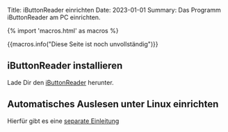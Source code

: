 Title: iButtonReader einrichten
Date: 2023-01-01
Summary: Das Programm iButtonReader am PC einrichten.

{% import 'macros.html' as macros %}

{{macros.info("Diese Seite ist noch unvollständig")}}

## iButtonReader installieren

Lade Dir den [iButtonReader]({static}/download/iButtonReader.zip) herunter.

## Automatisches Auslesen unter Linux einrichten

Hierfür gibt es eine [separate Einleitung]({filename}automatisches_auslesen.md)


